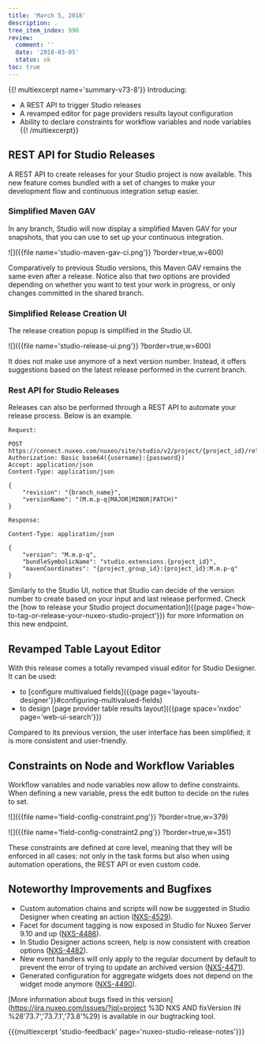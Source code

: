 ```yaml
---
title: 'March 5, 2018'
description: .
tree_item_index: 990
review:
  comment: ''
  date: '2018-03-05'
  status: ok
toc: true
---
```


{{! multiexcerpt name='summary-v73-8'}}
Introducing:
- A REST API to trigger Studio releases
- A revamped editor for page providers results layout configuration
- Ability to declare constraints for workflow variables and node variables
{{! /multiexcerpt}}

## REST API for Studio Releases

A REST API to create releases for your Studio project is now available. This new feature comes bundled with a set of changes to make your development flow and continuous integration setup easier.

### Simplified Maven GAV

In any branch, Studio will now display a simplified Maven GAV for your snapshots, that you can use to set up your continuous integration.

![]({{file name='studio-maven-gav-ci.png'}} ?border=true,w=600)

Comparatively to previous Studio versions, this Maven GAV remains the same even after a release. Notice also that two options are provided depending on whether you want to test your work in progress, or only changes committed in the shared branch.

### Simplified Release Creation UI

The release creation popup is simplified in the Studio UI.

![]({{file name='studio-release-ui.png'}} ?border=true,w=600)

It does not make use anymore of a next version number. Instead, it offers suggestions based on the latest release performed in the current branch.

### Rest API for Studio Releases

Releases can also be performed through a REST API to automate your release process. Below is an example.

```
Request:

POST https://connect.nuxeo.com/nuxeo/site/studio/v2/project/{project_id}/releases
Authorization: Basic base64({username}:{password})
Accept: application/json
Content-Type: application/json

{
    "revision": "{branch_name}",
    "versionName": "(M.m.p-q|MAJOR|MINOR|PATCH)"
}

Response:

Content-Type: application/json

{
    "version": "M.m.p-q",
    "bundleSymbolicName": "studio.extensions.{project_id}",
    "mavenCoordinates": "{project_group_id}:{project_id}:M.m.p-q"
}
```

Similarly to the Studio UI, notice that Studio can decide of the version number to create based on your input and last release performed. Check the [how to release your Studio project documentation]({{page page='how-to-tag-or-release-your-nuxeo-studio-project'}}) for more information on this new endpoint.

## Revamped Table Layout Editor

With this release comes a totally revamped visual editor for Studio Designer. It can be used:
- to [configure multivalued fields]({{page page='layouts-designer'}}#configuring-multivalued-fields)
- to design [page provider table results layout]({{page space='nxdoc' page='web-ui-search'}})

Compared to its previous version, the user interface has been simplified; it is more consistent and user-friendly.

## Constraints on Node and Workflow Variables

Workflow variables and node variables now allow to define constraints. When defining a new variable, press the edit button to decide on the rules to set.

![]({{file name='field-config-constraint.png'}} ?border=true,w=379)

![]({{file name='field-config-constraint2.png'}} ?border=true,w=351)

These constraints are defined at core level, meaning that they will be enforced in all cases: not only in the task forms but also when using automation operations, the REST API or even custom code.

## Noteworthy Improvements and Bugfixes

- Custom automation chains and scripts will now be suggested in Studio Designer when creating an action   ([NXS-4529](https://jira.nuxeo.com/browse/NXS-4529)).
- Facet for document tagging is now exposed in Studio for Nuxeo Server 9.10 and up ([NXS-4486](https://jira.nuxeo.com/browse/NXS-4486)).
- In Studio Designer actions screen, help is now consistent with creation options ([NXS-4482](https://jira.nuxeo.com/browse/NXS-4482)).
- New event handlers will only apply to the regular document by default to prevent the error of trying to update an archived version ([NXS-4471](https://jira.nuxeo.com/browse/NXS-4471)).
- Generated configuration for aggregate widgets does not depend on the widget mode anymore ([NXS-4490](https://jira.nuxeo.com/browse/NXS-4490)).

[More information about bugs fixed in this version](https://jira.nuxeo.com/issues/?jql=project %3D NXS AND fixVersion IN %28'73.7','73.7.1','73.8'%29) is available in our bugtracking tool.

{{{multiexcerpt 'studio-feedback' page='nuxeo-studio-release-notes'}}}
